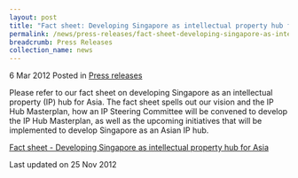 ```yaml
---
layout: post
title: "Fact sheet: Developing Singapore as intellectual property hub for Asia"
permalink: /news/press-releases/fact-sheet-developing-singapore-as-intellectual-property-hub-for-asia
breadcrumb: Press Releases
collection_name: news
---
```


6 Mar 2012 Posted in [Press releases](/news/press-releases)

Please refer to our fact sheet on developing Singapore as an intellectual property (IP) hub for Asia. The fact sheet spells out our vision and the IP Hub Masterplan, how an IP Steering Committee will be convened to develop the IP Hub Masterplan, as well as the upcoming initiatives that will be implemented to develop Singapore as an Asian IP hub.

[Fact sheet - Developing Singapore as intellectual property hub for Asia](/files/news/press-releases/2012/03/linkclickfe19.pdf)


<p class="right-side-updated">Last updated on 25 Nov 2012</p>

